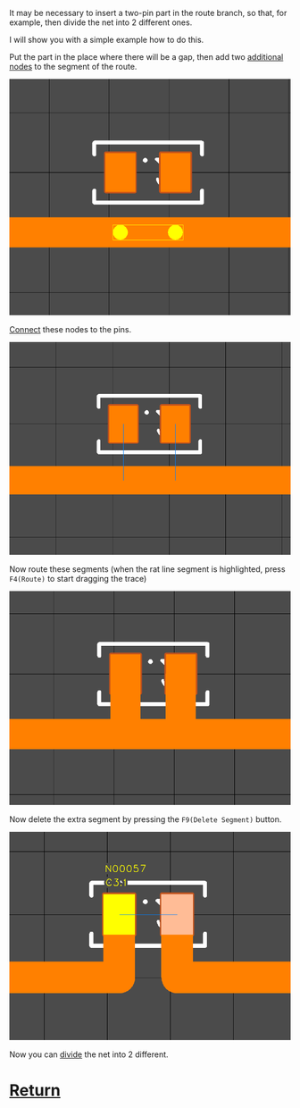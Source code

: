 It may be necessary to insert a two-pin part in the route branch, so that, for example, then divide the net into 2 different ones.

I will show you with a simple example how to do this. 

Put the part in the place where there will be a gap, then add two [additional nodes](add_vertex.md) to the segment of the route. 

![](pictures/edit_tr9_1.png)

[Connect](edit_traces.md) these nodes to the pins. 

![](pictures/edit_tr9_2.png)

Now route these segments (when the rat line segment is highlighted, press `F4(Route)` to start dragging the trace)

![](pictures/edit_tr9_3.png)

Now delete the extra segment by pressing the `F9(Delete Segment)` button.

![](pictures/edit_tr9_4.png)

Now you can [divide](split_net.md) the net into 2 different.

# [Return](How_to.md)
